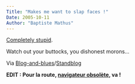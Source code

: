 ```yaml
---
Title: "Makes me want to slap faces !"
Date: 2005-10-11
Author: "Baptiste Mathus"
---
```




[Completely
stupid](http://owasco.co.tompkins.ny.us/its/ "The stupidest thing I've seen since a long time").

Watch out your buttocks, you dishonest morons...

Via
[Blog-and-blues](http://blog-and-blues.org/weblog/2005/10/09/451-amusant-et-deplorable)/[Standblog](http://standblog.org/blog/2005/10/11/93114420-en-vrac)

**EDIT : Pour la route, [navigateur
obsolète](http://www.microsoft.com/windows/ie/default.mspx), va !**

